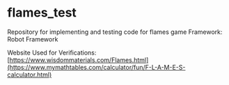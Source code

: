 # flames_test
Repository for implementing and testing code for flames game
Framework: Robot Framework

Website Used for Verifications: [https://www.wisdommaterials.com/Flames.html](https://www.mymathtables.com/calculator/fun/F-L-A-M-E-S-calculator.html)

